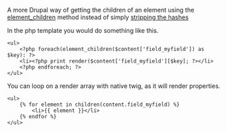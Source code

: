 A more Drupal way of getting the children of an element using the [element_children](https://api.drupal.org/api/drupal/includes%21common.inc/function/element_children/7) method instead of simply [stripping the hashes](http://tfd7.rocks/filters#striphashes)

In the php template you would do something like this.
```
<ul>
    <?php foreach(element_children($content['field_myfield']) as $key): ?>
    <li><?php print render($content['field_myfield'][$key]; ?></li>
    <?php endforeach; ?>
</ul>
```

You can loop on a render array with native twig, as it will render properties.
```
<ul>
    {% for element in children(content.field_myfield) %}
        <li>{{ element }}</li>
    {% endfor %}
</ul>
```
